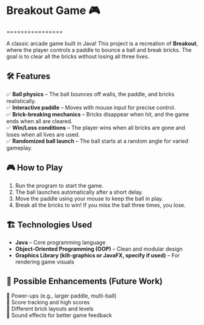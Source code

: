 # Breakout Game 🎮
================

A classic arcade game built in Java! This project is a recreation of **Breakout**, where the player controls a paddle to bounce a ball and break bricks. The goal is to clear all the bricks without losing all three lives.

🛠 Features
-----------
✅ **Ball physics** – The ball bounces off walls, the paddle, and bricks realistically.  
✅ **Interactive paddle** – Moves with mouse input for precise control.  
✅ **Brick-breaking mechanics** – Bricks disappear when hit, and the game ends when all are cleared.  
✅ **Win/Loss conditions** – The player wins when all bricks are gone and loses when all lives are used.  
✅ **Randomized ball launch** – The ball starts at a random angle for varied gameplay.

🎮 How to Play
--------------
1. Run the program to start the game.
2. The ball launches automatically after a short delay.
3. Move the paddle using your mouse to keep the ball in play.
4. Break all the bricks to win! If you miss the ball three times, you lose.

🏗 Technologies Used
--------------------
* **Java** – Core programming language
* **Object-Oriented Programming (OOP)** – Clean and modular design
* **Graphics Library (kilt-graphics or JavaFX, specify if used)** – For rendering game visuals

🚀 Possible Enhancements (Future Work)
--------------------------------------
🔹 Power-ups (e.g., larger paddle, multi-ball)  
🔹 Score tracking and high scores  
🔹 Different brick layouts and levels  
🔹 Sound effects for better game feedback  

